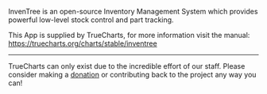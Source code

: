 InvenTree is an open-source Inventory Management System which provides powerful low-level stock control and part tracking.

This App is supplied by TrueCharts, for more information visit the manual: https://truecharts.org/charts/stable/inventree

---

TrueCharts can only exist due to the incredible effort of our staff.
Please consider making a [donation](https://truecharts.org/docs/about/sponsor) or contributing back to the project any way you can!
